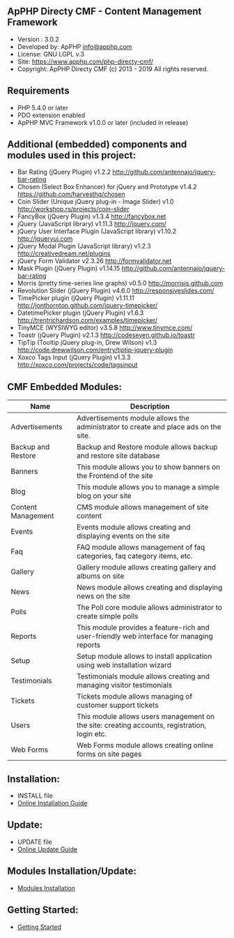  ApPHP Directy CMF - Content Management Framework
 ---------------------------------------------------------------------------
- Version :      3.0.2
- Developed by:  ApPHP <info@apphp.com>                                      
- License:       GNU LGPL v.3                                                
- Site:          https://www.apphp.com/php-directy-cmf/
- Copyright:     ApPHP Directy CMF (c) 2013 - 2019 All rights reserved.                                        

 Requirements
 ---------------------------------------------------------------------------
- PHP 5.4.0 or later
- PDO extension enabled
- ApPHP MVC Framework v1.0.0 or later (included in release) 

 Additional (embedded) components and modules used in this project:
 --------------------------------------------------------------------------- 
- Bar Rating (jQuery Plugin)                         		v1.2.2		http://github.com/antennaio/jquery-bar-rating
- Chosen (Select Box Enhancer) for jQuery and Prototype 	v1.4.2		https://github.com/harvesthq/chosen
- Coin Slider (Unique jQuery plug-in - Image Slider) 		v1.0     	http://workshop.rs/projects/coin-slider
- FancyBox (jQuery Plugin)                           		v1.3.4   	http://fancybox.net
- jQuery (JavaScript library)                        		v1.11.3   	http://jquery.com/
- jQuery User Interface Plugin (JavaScript library)  		v1.10.2  	http://jqueryui.com
- jQuery Modal Plugin (JavaScript library)           		v1.2.3   	http://creativedream.net/plugins
- jQuery Form Validator                              		v2.3.26		http://formvalidator.net
- Mask Plugin (jQuery Plugin)                        		v1.14.15   	http://github.com/antennaio/jquery-bar-rating
- Morris (pretty time-series line graphs)            		v0.5.0		http://morrisjs.github.com
- Revolution Slider (jQuery Plugin)                  		v4.6.0 		http://responsiveslides.com/
- TimePicker plugin (jQuery Plugin)                  		v1.11.11	http://jonthornton.github.com/jquery-timepicker/
- DatetimePicker plugin (jQuery Plugin)              		v1.6.3 		http://trentrichardson.com/examples/timepicker/
- TinyMCE (WYSIWYG editor)                           		v3.5.8   	http://www.tinymce.com/
- Toastr (jQuery Plugin)                             		v2.1.3		http://codeseven.github.io/toastr
- TipTip (Tooltip jQuery plug-in, Drew Wilson)       		v1.3     	http://code.drewwilson.com/entry/tiptip-jquery-plugin
- Xoxco Tags Input (jQuery Plugin)                   		v1.3.3   	http://xoxco.com/projects/code/tagsinput


 CMF Embedded Modules:
---------------------------------------------------------------------------
| Name        | Description |
| ----------- | ----------- |
| Advertisements     | Advertisements module allows the administrator to create and place ads on the site. |
| Backup and Restore | Backup and Restore module allows backup and restore site database |
| Banners            | This module allows you to show banners on the Frontend of the site |
| Blog               | This module allows you to manage a simple blog on your site |
| Content Management | CMS module allows management of site content |
| Events             | Events module allows creating and displaying events on the site |
| Faq                | FAQ module allows management of faq categories, faq category items, etc. |
| Gallery            | Gallery module allows creating gallery and albums on site |
| News               | News module allows creating and displaying news on the site |
| Polls              | The Poll core module allows administrator to create simple polls |
| Reports            | This module provides a feature-rich and user-friendly web interface for managing reports |
| Setup              | Setup module allows to install application using web installation wizard |
| Testimonials       | Testimonials module allows creating and managing visitor testimonials |
| Tickets            | Tickets module allows managing of customer support tickets |
| Users              | This module allows users management on the site: creating accounts, registration, login etc. |
| Web Forms          | Web Forms module allows creating online forms on site pages |


 Installation:
 ---------------------------------------------------------------------------
- INSTALL file
- [Online Installation Guide](https://www.apphp.com/php-directy-cmf/index.php?page=installation)


 Update:
 ---------------------------------------------------------------------------
- UPDATE file
- [Online Update Guide](https://www.apphp.com/php-directy-cmf/index.php?page=update)


 Modules Installation/Update:
 ---------------------------------------------------------------------------
- [Modules Installation](https://www.apphp.com/php-directy-cmf/index.php?page=module-installation-and-update) 


 Getting Started:
 ---------------------------------------------------------------------------
- [Getting Started](https://www.apphp.com/php-directy-cmf/index.php?page=getting-started) 


